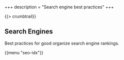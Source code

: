 +++
description = "Search engine best practices"
+++

{{> crumbtrail}}

## Search Engines

Best practices for good organize search engine rankings.

{{menu "seo-idx"}}
